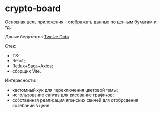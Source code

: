 <h1>crypto-board</h1>
<p>Основная цель приложения - отображать данные по ценным бумагам и тд.</p>
<p>Даные берутся из <a href="https://rapidapi.com/twelvedata/api/twelve-data1/details">Twelve Data</a>.</p>
<p>Стек:</p>
<ul>
  <li>TS;</li>
  <li>React;</li>
  <li>Redux+Saga+Axios;</li>
  <li>сборщик Vite.</li>
</ul>
<p>Интересности:</p>
<ul>
  <li>кастомный хук для переключения цветовой темы;</li>
  <li>использование canvas для рисование графиков;</li>
  <li>собственная реализация японских свичей для отобродения колебаний в цене.</li>
</ul>
